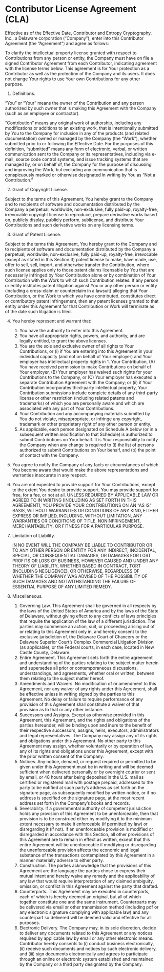 # Contributor License Agreement (CLA)

Effective as of the Effective Date, Contributor and Entropy Cryptography, Inc., a Delaware corporation (“Company”), enter into this Contributor Agreement (the “Agreement”) and agree as follows:

To clarify the intellectual property license granted with respect to Contributions from any person or entity, the Company must have on file a signed Contributor Agreement from each Contributor, indicating agreement with the license terms below. This agreement is for Your protection as a Contributor as well as the protection of the Company and its users. It does not change Your rights to use Your own Contributions for any other purpose. 

1. Definitions.

“You” or “Your” means the owner of the Contribution and any person authorized by such owner that is making this Agreement with the Company (such as an employee or contractor). 

“Contribution” means any original work of authorship, including any modifications or additions to an existing work, that is intentionally submitted by You to the Company for inclusion in any of the products (and related documentation) owned or managed by the Company (the “Work”), whether submitted prior to or following the Effective Date. For the purposes of this definition, “submitted” means any form of electronic, verbal, or written communication sent to the Company or its representatives, including via e-mail, source code control systems, and issue tracking systems that are managed by, or on behalf of, the Company for the purpose of discussing and improving the Work, but excluding any communication that is conspicuously marked or otherwise designated in writing by You as “Not a Contribution.”

2. Grant of Copyright License.

Subject to the terms of this Agreement, You hereby grant to the Company and to recipients of software and documentation distributed by the Company a perpetual, worldwide, non-exclusive, fully paid-up, royalty-free, irrevocable copyright license to reproduce, prepare derivative works based on, publicly display, publicly perform, sublicense, and distribute Your Contributions and such derivative works on any licensing terms.

3. Grant of Patent License.

Subject to the terms this Agreement, You hereby grant to the Company and to recipients of software and documentation distributed by the Company a perpetual, worldwide, non-exclusive, fully paid-up, royalty-free, irrevocable (except as stated in this Section 3) patent license to make, have made, use, offer to sell, sell, import, and otherwise transfer the Contribution, where such license applies only to those patent claims licensable by You that are necessarily infringed by Your Contribution alone or by combination of Your Contribution with the Work to which such Contribution relates. If any person or entity institutes patent litigation against You or any other person or entity (including a cross-claim or counterclaim in a lawsuit) alleging that Your Contribution, or the Work to which you have contributed, constitutes direct or contributory patent infringement, then any patent licenses granted to that entity under this Agreement for that Contribution or Work will terminate as of the date such litigation is filed.

4. You hereby represent and warrant that:

    1. You have the authority to enter into this Agreement.
    2. You have all appropriate rights, powers, and authority, and are legally entitled, to grant the above licenses. 
    3. You are the sole and exclusive owner of all rights to Your Contributions, or (i) if You are entering into this Agreement in your individual capacity (and not on behalf of Your employer) and Your employer has intellectual property rights in    1. Your Contribution, (A) You have received permission to make Contributions on behalf of Your employer, (B) Your employer has waived such rights for your Contributions to the Company, or (C) Your employer has executed a separate Contribution Agreement with the Company; or (ii) if Your Contribution incorporates third-party intellectual property, Your Contribution submissions include complete details of any third-party license or other restriction (including related patents and trademarks) of which you are personally aware and which are associated with any part of Your Contributions.
    4. Your Contribution and any accompanying materials submitted by You do not violate, misappropriate, or infringe any copyright, trademark or other proprietary right of any other person or entity. 
    5. As applicable, each person designated on Schedule A below (or in a subsequent written modification to that Schedule) is authorized to submit Contributions on Your behalf. It is Your responsibility to notify the Company when any change is required to (i) the list of persons authorized to submit Contributions on Your behalf, and (b) the point of contact with the Company.

5. You agree to notify the Company of any facts or circumstances of which You become aware that would make the above representations and warranties inaccurate in any respect.

6. You are not expected to provide support for Your Contributions, except to the extent You desire to provide support. You may provide support for free, for a fee, or not at all. UNLESS REQUIRED BY APPLICABLE LAW OR AGREED TO IN WRITING (INCLUDING AS SET FORTH IN THIS AGREEMENT), YOU PROVIDE YOUR CONTRIBUTIONS ON AN “AS IS” BASIS, WITHOUT WARRANTIES OR CONDITIONS OF ANY KIND, EITHER EXPRESS OR IMPLIED, INCLUDING, WITHOUT LIMITATION, ANY WARRANTIES OR CONDITIONS OF TITLE, NONINFRINGEMENT, MERCHANTABILITY, OR FITNESS FOR A PARTICULAR PURPOSE.

7. Limitation of Liability.

    IN NO EVENT WILL THE COMPANY BE LIABLE TO CONTRIBUTOR OR TO ANY OTHER PERSON OR ENTITY FOR ANY INDIRECT, INCIDENTAL, SPECIAL, OR CONSEQUENTIAL DAMAGES, OR DAMAGES FOR LOST PROFITS OR LOSS OF BUSINESS, HOWEVER CAUSED AND UNDER ANY THEORY OF LIABILITY, WHETHER BASED IN CONTRACT, TORT (INCLUDING NEGLIGENCE), OR OTHERWISE, REGARDLESS OF WHETHER THE COMPANY WAS ADVISED OF THE POSSIBILITY OF SUCH DAMAGES AND NOTWITHSTANDING THE FAILURE OF ESSENTIAL PURPOSE OF ANY LIMITED REMEDY.

8. Miscellaneous.

      1. Governing Law. This Agreement shall be governed in all respects by the laws of the United States of America and by the laws of the State of Delaware, without giving effect to any conflicts of laws principles that require the application of the law of a different jurisdiction. The parties may commence an action, suit, or proceeding arising out of or relating to this Agreement only in, and hereby consent to the exclusive jurisdiction of, the Delaware Court of Chancery or the Delaware Superior Court’s Complex Commercial Litigation Division (as applicable), or the Federal courts, in each case, located in New Castle County, Delaware.
      2. Entire Agreement. This Agreement sets forth the entire agreement and understanding of the parties relating to the subject matter herein and supersedes all prior or contemporaneous discussions, understandings, and agreements, whether oral or written, between them relating to the subject matter hereof.
      3. Amendments and Waivers. No modification of or amendment to this Agreement, nor any waiver of any rights under this Agreement, shall be effective unless in writing signed by the parties to this Agreement. No delay or failure to require performance of any provision of this Agreement shall constitute a waiver of that provision as to that or any other instance.
      4. Successors and Assigns. Except as otherwise provided in this Agreement, this Agreement, and the rights and obligations of the parties hereunder, will be binding upon and inure to the benefit of their respective successors, assigns, heirs, executors, administrators and legal representatives. The Company may assign any of its rights and obligations under this Agreement. No other party to this Agreement may assign, whether voluntarily or by operation of law, any of its rights and obligations under this Agreement, except with the prior written consent of the Company.
      5. Notices. Any notice, demand, or request required or permitted to be given under this Agreement must be in writing and will be deemed sufficient when delivered personally or by overnight courier or sent by email, or 48 hours after being deposited in the U.S. mail as certified or registered mail with postage prepaid, addressed to the party to be notified at such party’s address as set forth on the signature page, as subsequently modified by written notice, or if no address is specified on the signature page, at the most recent address set forth in the Company’s books and records.
      6. Severability. If a governmental authority of competent jurisdiction holds any provision of this Agreement to be unenforceable, then that provision is to be construed either by modifying it to the minimum extent necessary to make it enforceable (if permitted by law) or disregarding it (if not). If an unenforceable provision is modified or disregarded in accordance with this Section, all other provisions of this Agreement are to remain in effect as written, except that this entire Agreement will be unenforceable if modifying or disregarding the unenforceable provision affects the economic and legal substance of the transactions contemplated by this Agreement in a manner materially adverse to either party.
      7. Construction. The parties acknowledge that the provisions of this Agreement are the language the parties chose to express their mutual intent and hereby waive any remedy and the applicability of any law that would require interpretation of any claimed ambiguity, omission, or conflict in this Agreement against the party that drafted.
      8. Counterparts. This Agreement may be executed in counterparts, each of which is hereby deemed an original, but all of which together constitute one and the same instrument. Counterparts may be delivered via email or other transmission method (including pdf or any electronic signature complying with applicable law) and any counterpart so delivered will be deemed valid and effective for all purposes.
      9. Electronic Delivery. The Company may, in its sole discretion, decide to deliver any documents related to this Agreement or any notices required by applicable law by email or any other electronic means. Contributor hereby consents to (i) conduct business electronically, (ii) receive such documents and notices by such electronic delivery, and (iii) sign documents electronically and agrees to participate through an online or electronic system established and maintained by the Company or a third party designated by the Company.
